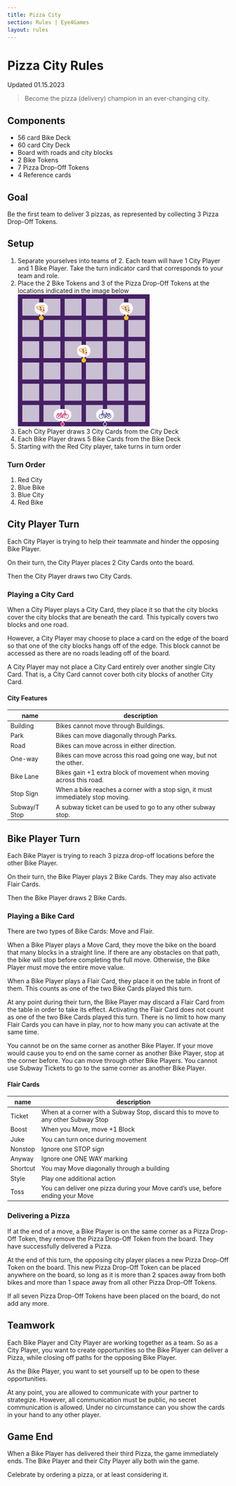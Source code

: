 ```yaml
---
title: Pizza City
section: Rules | Eye4Games
layout: rules
---
```


# Pizza City Rules

<time>Updated 01.15.2023</time>

> Become the pizza (delivery) champion in an ever-changing city.

## Components
* 56 card Bike Deck
* 60 card City Deck
* Board with roads and city blocks
* 2 Bike Tokens
* 7 Pizza Drop-Off Tokens
* 4 Reference cards

## Goal

Be the first team to deliver 3 pizzas, as represented by collecting 3 Pizza Drop-Off Tokens.

## Setup

1. Separate yourselves into teams of 2. Each team will have 1 City Player and 1 Bike Player. Take the turn indicator card that corresponds to your team and role.
2. Place the 2 Bike Tokens and 3 of the Pizza Drop-Off Tokens at the locations indicated in the image below   
    ![Set-Up Table](../assets/images/pizza-starting-locations.webp)
3. Each City Player draws 3 City Cards from the City Deck
4. Each Bike Player draws 5 Bike Cards from the Bike Deck
5. Starting with the Red City player, take turns in turn order

### Turn Order
1. Red City
2. Blue Bike
3. Blue City
4. Red Bike

## City Player Turn
Each City Player is trying to help their teammate and hinder the opposing Bike Player.

On their turn, the City Player places 2 City Cards onto the board.

Then the City Player draws two City Cards.

### Playing a City Card
When a City Player plays a City Card, they place it so that the city blocks cover the city blocks that are beneath the card. This typically covers two blocks and one road.

However, a City Player may choose to place a card on the edge of the board so that one of the city blocks hangs off of the edge. This block cannot be accessed as there are no roads leading off of the board.

A City Player may not place a City Card entirely over another single City Card. That is, a City Card cannot cover both city blocks of another City Card.

#### City Features

| name | description |
|---|---|
| Building | Bikes cannot move through Buildings. |
| Park | Bikes can move diagonally through Parks. |
| Road | Bikes can move across in either direction. |
| One-way | Bikes can move across this road going one way, but not the other. |
| Bike Lane | Bikes gain +1 extra block of movement when moving across this road. |
| Stop Sign | When a bike reaches a corner with a stop sign, it must immediately stop moving. |
| Subway/T Stop | A subway ticket can be used to go to any other subway stop. |

## Bike Player Turn
Each Bike Player is trying to reach 3 pizza drop-off locations before the other Bike Player.

On their turn, the Bike Player plays 2 Bike Cards. They may also activate Flair Cards.

Then the Bike Player draws 2 Bike Cards.

### Playing a Bike Card
There are two types of Bike Cards: Move and Flair.

When a Bike Player plays a Move Card, they move the bike on the board that many blocks in a straight line. If there are any obstacles on that path, the bike will stop before completing the full move. Otherwise, the Bike Player must move the entire move value.

When a Bike Player plays a Flair Card, they place it on the table in front of them. This counts as one of the two Bike Cards played this turn.

At any point during their turn, the Bike Player may discard a Flair Card from the table in order to take its effect. Activating the Flair Card does not count as one of the two Bike Cards played this turn. There is no limit to how many Flair Cards you can have in play, nor to how many you can activate at the same time.

You cannot be on the same corner as another Bike Player. If your move would cause you to end on the same corner as another Bike Player, stop at the corner before. You can move through other Bike Players. You cannot use Subway Tickets to go to the same corner as another Bike Player.

#### Flair Cards

| name | description |
|---|---|
| Ticket | When at a corner with a Subway Stop, discard this to move to any other Subway Stop |
| Boost | When you Move, move +1 Block |
| Juke | You can turn once during movement |
| Nonstop | Ignore one STOP sign |
| Anyway | Ignore one ONE WAY marking |
| Shortcut | You may Move diagonally through a building |
| Style | Play one additional action |
| Toss | You can deliver one pizza during your Move card’s use, before ending your Move |

### Delivering a Pizza
If at the end of a move, a Bike Player is on the same corner as a Pizza Drop-Off Token, they remove the Pizza Drop-Off Token from the board. They have successfully delivered a Pizza.

At the end of this turn, the opposing city player places a new Pizza Drop-Off Token on the board. This new Pizza Drop-Off Token can be placed anywhere on the board, so long as it is more than 2 spaces away from both bikes and more than 1 space away from all other Pizza Drop-Off Tokens.

If all seven Pizza Drop-Off Tokens have been placed on the board, do not add any more.

## Teamwork
Each Bike Player and City Player are working together as a team. So as a City Player, you want to create opportunities so the Bike Player can deliver a Pizza, while closing off paths for the opposing Bike Player.

As the Bike Player, you want to set yourself up to be open to these opportunities.

At any point, you are allowed to communicate with your partner to strategize. However, all communication must be public, no secret communication is allowed. Under no circumstance can you show the cards in your hand to any other player.

## Game End
When a Bike Player has delivered their third Pizza, the game immediately ends. The Bike Player and their City Player ally both win the game.

Celebrate by ordering a pizza, or at least considering it.